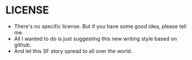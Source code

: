 # LICENSE
- There's no specific license. But if you have some good idea, please tell me.
- All I wanted to do is just suggesting this new writing style based on github.
- And let this SF story spread to all over the world.
